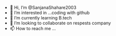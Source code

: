 - 👋 Hi, I’m @SanjanaShahare2003
- 👀 I’m interested in ...coding with github
- 🌱 I’m currently learning B.tech
- 💞️ I’m looking to collaborate on respests company
- 📫 How to reach me ...

<!---
SanjanaShahare2003/SanjanaShahare2003 is a ✨ special ✨ repository because its `README.md` (this file) appears on your GitHub profile.
You can click the Preview link to take a look at your changes.
--->
